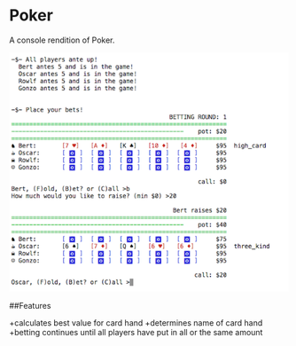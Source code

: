 Poker
=====

A console rendition of Poker.


<img style="float: right, border: 1px solid #ccc" src="cover.png">

##Features

+calculates best value for card hand
+determines name of card hand
+betting continues until all players have put in all or the same amount 
